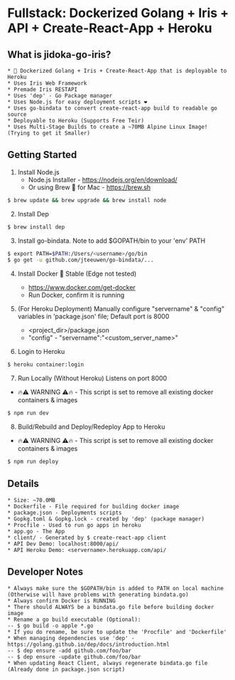 # Fullstack: Dockerized Golang + Iris + API + Create-React-App + Heroku

## What is jidoka-go-iris?
    * 🐳 Dockerized Golang + Iris + Create-React-App that is deployable to Heroku
    * Uses Iris Web Framework
    * Premade Iris RESTAPI
    * Uses 'dep' - Go Package manager
    * Uses Node.js for easy deployment scripts ❤️
    * Uses go-bindata to convert create-react-app build to readable go source
    * Deployable to Heroku (Supports Free Teir)
    * Uses Multi-Stage Builds to create a ~70MB Alpine Linux Image! (Trying to get it Smaller)

## Getting Started

1. Install Node.js
    * Node.js Installer - https://nodejs.org/en/download/
    * Or using Brew 🍺 for Mac - https://brew.sh
```bash
$ brew update && brew upgrade && brew install node
```
2. Install Dep
```bash
$ brew install dep
```
3. Install go-bindata. Note to add $GOPATH/bin to your 'env' PATH
```bash
$ export PATH=$PATH:/Users/<username>/go/bin
$ go get -u github.com/jteeuwen/go-bindata/...
```
4. Install Docker 🐳 Stable (Edge not tested)
    * https://www.docker.com/get-docker
    * Run Docker, confirm it is running

5. (For Heroku Deployment) Manually configure "servername" & "config" variables in 'package.json' file; Default port is 8000
    * <project_dir>/package.json
    * "config" - "servername":"<custom_server_name>"

6. Login to Heroku
```bash
$ heroku container:login
```

7. Run Locally (Without Heroku) Listens on port 8000
* 🔥⚠️ WARNING ⚠️🔥 - This script is set to remove all existing docker containers & images
```bash
$ npm run dev
```

8. Build/Rebuild and Deploy/Redeploy App to Heroku
* 🔥⚠️ WARNING ⚠️🔥 - This script is set to remove all existing docker containers & images
```bash
$ npm run deploy
```

## Details
    * Size: ~70.0MB
    * Dockerfile - File required for building docker image
    * package.json - Deployments scripts
    * Gopkg.toml & Gopkg.lock - created by 'dep' (package manager)
    * Procfile - Used to run go apps in heroku
    * app.go - The App
    * client/ - Generated by $ create-react-app client
    * API Dev Demo: localhost:8000/api/
    * API Heroku Demo: <servername>.herokuapp.com/api/

## Developer Notes
    * Always make sure the $GOPATH/bin is added to PATH on local machine (Otherwise will have problems with generating bindata.go)
    * Always confirm Docker is RUNNING
    * There should ALWAYS be a bindata.go file before building docker image
    * Rename a go build executable (Optional):
    -- $ go build -o apple *.go
    * If you do rename, be sure to update the 'Procfile' and 'Dockerfile'
    * When managing dependencies use 'dep' - https://golang.github.io/dep/docs/introduction.html
    -- $ dep ensure -add github.com/foo/bar
    -- $ dep ensure -update github.com/foo/bar
    * When updating React Client, always regenerate bindata.go file (Already done in package.json script)


